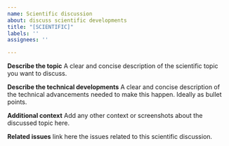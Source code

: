 ```yaml
---
name: Scientific discussion
about: discuss scientific developments
title: "[SCIENTIFIC]"
labels: ''
assignees: ''

---
```


**Describe the topic**
A clear and concise description of the scientific topic you want to discuss.

**Describe the technical developments**
A clear and concise description of the technical advancements needed to make this happen. Ideally as bullet points.

**Additional context**
Add any other context or screenshots about the discussed topic here. 

**Related issues**
link here the issues related to this scientific discussion.
